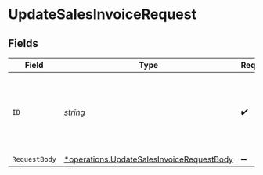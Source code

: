 # UpdateSalesInvoiceRequest


## Fields

| Field                                                                                                 | Type                                                                                                  | Required                                                                                              | Description                                                                                           | Example                                                                                               |
| ----------------------------------------------------------------------------------------------------- | ----------------------------------------------------------------------------------------------------- | ----------------------------------------------------------------------------------------------------- | ----------------------------------------------------------------------------------------------------- | ----------------------------------------------------------------------------------------------------- |
| `ID`                                                                                                  | *string*                                                                                              | :heavy_check_mark:                                                                                    | Provide the ID of the item you want to perform this operation on.                                     | invoice_4Y0eZitmBnQ6IDoMqZQKh                                                                         |
| `RequestBody`                                                                                         | [*operations.UpdateSalesInvoiceRequestBody](../../models/operations/updatesalesinvoicerequestbody.md) | :heavy_minus_sign:                                                                                    | N/A                                                                                                   |                                                                                                       |